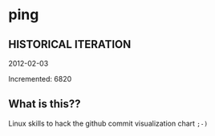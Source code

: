 # ping

## HISTORICAL ITERATION
2012-02-03

Incremented: 6820

## What is this?? 
Linux skills to hack the github commit visualization chart `;-)`

